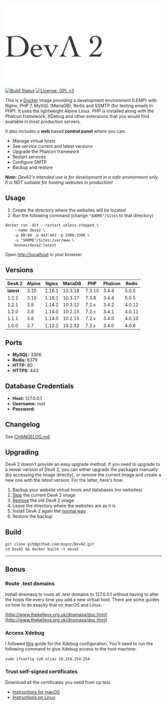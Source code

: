![DevA2](https://raw.githubusercontent.com/mignz/DevA2/master/deva.png)

[![Build Status](https://travis-ci.org/mignz/DevA2.svg?branch=master)](https://travis-ci.org/mignz/DevA2)
[![License: GPL v3](https://img.shields.io/badge/License-GPL%20v3-blue.svg)](https://www.gnu.org/licenses/gpl-3.0)

This is a [Docker](https://www.docker.com/) image providing a development environment (LEMP) with Nginx, PHP 7, MySQL (MariaDB), Redis and SSMTP (for testing emails in PHP). It uses the lightweight Alpine Linux. PHP is installed along with the Phalcon framework, XDebug and other extensions that you would find available in most production servers.

It also includes a **web** based **control panel** where you can:

- Manage virtual hosts
- See service current and latest versions
- Upgrade the Phalcon framework
- Restart services
- Configure SMTP
- Backup and restore

_**Note:** DevA2's intended use is for development in a safe environment only. It is NOT suitable for hosting websites in production!_

## Usage

1. Create the directory where the websites will be located
1. Run the following command (change `"$HOME"/Sites` to that directory)

```shell
docker run -dit --restart unless-stopped \
    --name deva2 \
    -p 80:80 -p 443:443 -p 3306:3306 \
    -v "$HOME"/Sites:/var/www \
    mnunes/deva2:latest
```

Open [http://localhost](http://localhost) in your browser.

## Versions

|   DevA 2   | Alpine |  Nginx  | MariaDB |  PHP   | Phalcon | Redis  |
|------------|--------|---------|---------|--------|---------|--------|
| **latest** | 3.10   | 1.16.1  | 10.3.18 | 7.3.10 | 3.4.4   | 5.0.5  |
| 1.2.2      | 3.10   | 1.16.1  | 10.3.17 | 7.3.8  | 3.4.4   | 5.0.5  |
| 1.2.1      | 3.9    | 1.14.2  | 10.3.12 | 7.2.x  | 3.4.2   | 4.0.12 |
| 1.2.0      | 3.8    | 1.14.0  | 10.2.15 | 7.2.x  | 3.4.1   | 4.0.11 |
| 1.1.1      | 3.8    | 1.14.0  | 10.2.15 | 7.2.x  | 3.4.0   | 4.0.10 |
| 1.0.0      | 3.7    | 1.12.2  | 10.1.32 | 7.2.x  | 3.4.0   | 4.0.6  |

## Ports

- **MySQL:** 3306
- **Redis:** 6379
- **HTTP:** 80
- **HTTPS:** 443

## Database Credentials

- **Host:** 127.0.0.1
- **Username:** root
- **Password:**

## Changelog

See [CHANGELOG.md](https://github.com/mignz/DevA2/blob/master/CHANGELOG.md).

## Upgrading

DevA 2 doesn't provide an easy upgrade method. If you need to upgrade to a newer version of DevA 2, you can either upgrade the packages manually (by accessing the image directly), or remove the current image and create a new one with the latest version. For the latter, here's how:

1. Backup your website virtual hosts and databases (no websites)
1. [Stop] the current DevA 2 image
1. [Remove] the old DevA 2 image
1. Leave the directory where the websites are as it is
1. Install DevA 2 again the [normal way]
1. Restore the backup

[Stop]: (https://docs.docker.com/engine/reference/commandline/stop/)
[Remove]: https://docs.docker.com/engine/reference/commandline/rm/
[normal way]: https://github.com/mignz/DevA2/blob/master/README.md#usage

## Build

```shell
git clone git@github.com:mignz/DevA2.git
cd DevA2 && docker build -t deva2 .
```

---

## Bonus

### Route .test domains

Install dnsmasq to route all .test domains to 127.0.0.1 without having to alter the hosts file every time you add a new virtual host. There are some guides on how to do exactly that on macOS and Linux.

[http://www.thekelleys.org.uk/dnsmasq/doc.html](http://www.thekelleys.org.uk/dnsmasq/doc.html)

### Access Xdebug

I followed [this](https://grzegorowski.com/docker-with-xdebug-and-vdebug/) guide for the Xdebug configuration. You'll need to run the following command to give Xdebug access to the host machine:

`sudo ifconfig lo0 alias 10.254.254.254`

### Trust self-signed certificates

Download all the certificates you need from cp.test.

- [Instructions for macOS](https://tosbourn.com/getting-os-x-to-trust-self-signed-ssl-certificates/)
- [Instructions on Linux](https://unix.stackexchange.com/a/90607)
